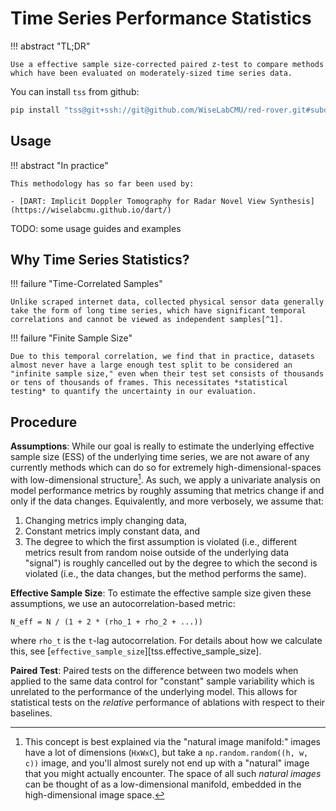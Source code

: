 # Time Series Performance Statistics

!!! abstract "TL;DR"

    Use a effective sample size-corrected paired z-test to compare methods which have been evaluated on moderately-sized time series data.

You can install `tss` from github:
```sh
pip install "tss@git+ssh://git@github.com/WiseLabCMU/red-rover.git#subdirectory=stats"
```

## Usage

!!! abstract "In practice"

    This methodology has so far been used by:

    - [DART: Implicit Doppler Tomography for Radar Novel View Synthesis](https://wiselabcmu.github.io/dart/)

TODO: some usage guides and examples

## Why Time Series Statistics?

!!! failure "Time-Correlated Samples"

    Unlike scraped internet data, collected physical sensor data generally take the form of long time series, which have significant temporal correlations and cannot be viewed as independent samples[^1].

!!! failure "Finite Sample Size"

    Due to this temporal correlation, we find that in practice, datasets almost never have a large enough test split to be considered an "infinite sample size," even when their test set consists of thousands or tens of thousands of frames. This necessitates *statistical testing* to quantify the uncertainty in our evaluation.

## Procedure

**Assumptions**: While our goal is really to estimate the underlying effective sample size (ESS) of the underlying time series, we are not aware of any currently methods which can do so for extremely high-dimensional-spaces with low-dimensional structure[^2]. As such, we apply a univariate analysis on model performance metrics by roughly assuming that metrics change if and only if the data changes. Equivalently, and more verbosely, we assume that:

1. Changing metrics imply changing data,
2. Constant metrics imply constant data, and
3. The degree to which the first assumption is violated (i.e., different metrics result from random noise outside of the underlying data "signal") is roughly cancelled out by the degree to which the second is violated (i.e., the data changes, but the method performs the same).

**Effective Sample Size**: To estimate the effective sample size given these assumptions, we use an autocorrelation-based metric:
```
N_eff = N / (1 + 2 * (rho_1 + rho_2 + ...))
```
where `rho_t` is the `t`-lag autocorrelation. For details about how we calculate this, see [`effective_sample_size`][tss.effective_sample_size].

**Paired Test**: Paired tests on the difference between two models when applied to the same data control for "constant" sample variability which is unrelated to the performance of the underlying model. This allows for statistical tests on the *relative* performance of ablations with respect to their baselines.

[^1]: Intuitively, sampling the same signal (e.g., radar-lidar-camera tuples) with a greater frequency yields diminishing information: sampling an infinitesimally short video at an infinite frame rate clearly does not yield an infinite sample size.

[^2]: This concept is best explained via the "natural image manifold:" images have a lot of dimensions (`HxWxC`), but take a `np.random.random((h, w, c))` image, and you'll almost surely not end up with a "natural" image that you might actually encounter. The space of all such *natural images* can be thought of as a low-dimensional manifold, embedded in the high-dimensional image space.
